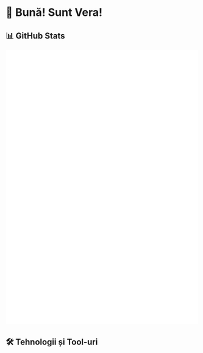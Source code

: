 # 👋 Bună! Sunt Vera!

## 📊 GitHub Stats

![Metrics](https://github.com/Botoaca-Florentina-Veronica/Vera-Botoaca/blob/master/github-metrics.svg)

## 🛠️ Tehnologii și Tool-uri
<!-- Poți adăuga aici skill-urile tale -->
